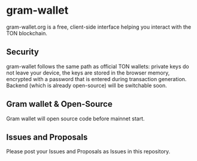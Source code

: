 # gram-wallet
gram-wallet.org is a free, client-side interface helping you interact with the TON blockchain.

## Security
gram-wallet follows the same path as official TON wallets: private keys do not leave your device, the keys are stored in the browser memory, encrypted with a password that is entered during transaction generation. Backend (which is already open-source) will be switchable soon.

## Gram wallet & Open-Source
Gram wallet will open source code before mainnet start.

## Issues and Proposals
Please post your Issues and Proposals as Issues in this repository.
